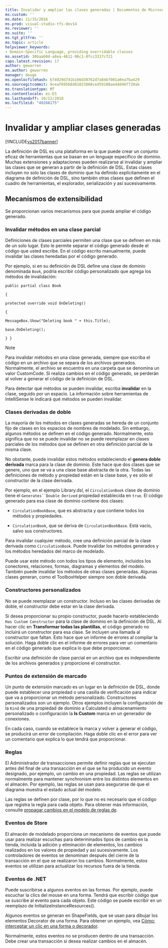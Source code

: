```yaml
---
title: Invalidar y ampliar las clases generadas | Documentos de Microsoft
ms.custom: ''
ms.date: 11/15/2016
ms.prod: visual-studio-tfs-dev14
ms.reviewer: ''
ms.suite: ''
ms.tgt_pltfrm: ''
ms.topic: article
helpviewer_keywords:
- Domain-Specific Language, providing overridable classes
ms.assetid: 30baa60d-a8ea-4611-96c1-8fcc3317cf21
caps.latest.revision: 17
author: gewarren
ms.author: gewarren
manager: douge
ms.openlocfilehash: b74929d741b166d30762d7a84bf001a0ea7ba429
ms.sourcegitcommit: 9ceaf69568d61023868ced59108ae4dd46f720ab
ms.translationtype: MT
ms.contentlocale: es-ES
ms.lasthandoff: 10/12/2018
ms.locfileid: "49268175"
---
```

# <a name="overriding-and-extending-the-generated-classes"></a>Invalidar y ampliar clases generadas
[!INCLUDE[vs2017banner](../includes/vs2017banner.md)]

La definición de DSL es una plataforma en la que puede crear un conjunto eficaz de herramientas que se basan en un lenguaje específico de dominio. Muchas extensiones y adaptaciones pueden realizarse al invalidar y ampliar las clases que se generan a partir de la definición de DSL. Estas clases incluyen no solo las clases de dominio que ha definido explícitamente en el diagrama de definición de DSL, sino también otras clases que definen el cuadro de herramientas, el explorador, serialización y así sucesivamente.  
  
## <a name="extensibility-mechanisms"></a>Mecanismos de extensibilidad  
 Se proporcionan varios mecanismos para que pueda ampliar el código generado.  
  
### <a name="overriding-methods-in-a-partial-class"></a>Invalidar métodos en una clase parcial  
 Definiciones de clases parciales permiten una clase que se definen en más de un solo lugar. Esto le permite separar el código generado desde el código que usted escribe. En el código escrito manualmente, puede invalidar las clases heredadas por el código generado.  
  
 Por ejemplo, si en su definición de DSL define una clase de dominio denominada `Book`, podría escribir código personalizado que agrega los métodos de invalidación:  
  
 `public partial class Book`  
  
 `{`  
  
 `protected override void OnDeleting()`  
  
 `{`  
  
 `MessageBox.Show("Deleting book " + this.Title);`  
  
 `base.OnDeleting();`  
  
 `} }`  
  
> [!NOTE]
>  Para invalidar métodos en una clase generada, siempre que escriba el código en un archivo que se separa de los archivos generados. Normalmente, el archivo se encuentra en una carpeta que se denomina un valor CustomCode. Si realiza cambios en el código generado, se perderán al volver a generar el código de la definición de DSL.  
  
 Para detectar qué métodos se pueden invalidar, escriba **invalidar** en la clase, seguido por un espacio. La información sobre herramientas de IntelliSense le indicará qué métodos se pueden invalidar.  
  
### <a name="double-derived-classes"></a>Clases derivadas de doble  
 La mayoría de los métodos en clases generadas se hereda de un conjunto fijo de clases en los espacios de nombres de modelado. Sin embargo, algunos métodos se definen en el código generado. Normalmente, esto significa que no se puede invalidar no se puede reemplazar en clases parciales de los métodos que se definen en otra definición parcial de la misma clase.  
  
 No obstante, puede invalidar estos métodos estableciendo el **genera doble derivada** marca para la clase de dominio. Este hace que dos clases que se genere, uno que se va a una clase base abstracta de la otra. Todas las definiciones de método y propiedad están en la clase base, y es sólo el constructor de la clase derivada.  
  
 Por ejemplo, en el ejemplo Library.dsl, el `CirculationBook` clase de dominio tiene el `Generates``Double Derived` propiedad establecida en `true`. El código generado para esa clase de dominio contiene dos clases:  
  
-   `CirculationBookBase`, que es abstracta y que contiene todos los métodos y propiedades.  
  
-   `CirculationBook`, que se deriva de `CirculationBookBase`. Está vacío, salvo sus constructores.  
  
 Para invalidar cualquier método, cree una definición parcial de la clase derivada como `CirculationBook`. Puede invalidar los métodos generados y los métodos heredados del marco de modelado.  
  
 Puede usar este método con todos los tipos de elemento, incluidos los conectores, relaciones, formas, diagramas y elementos del modelo. También puede invalidar los métodos de otras clases generadas. Algunas clases generan, como el ToolboxHelper siempre son doble derivada.  
  
### <a name="custom-constructors"></a>Constructores personalizados  
 No se puede reemplazar un constructor. Incluso en las clases derivadas de doble, el constructor debe estar en la clase derivada.  
  
 Si desea proporcionar su propio constructor, puede hacerlo estableciendo `Has Custom Constructor` para la clase de dominio en la definición de DSL. Al hacer clic en **Transformar todas las plantillas**, el código generado no incluirá un constructor para esa clase. Se incluyen una llamada al constructor que faltan. Esto hace que un informe de errores al compilar la solución. Haga doble clic en el informe de errores para ver un comentario en el código generado que explica lo que debe proporcionar.  
  
 Escribir una definición de clase parcial en un archivo que es independiente de los archivos generados y proporcione el constructor.  
  
### <a name="flagged-extension-points"></a>Puntos de extensión de marcado  
 Un punto de extensión marcado es un lugar en la definición de DSL, donde puede establecer una propiedad o una casilla de verificación para indicar que va a proporcionar un método personalizado. Constructores personalizados son un ejemplo. Otros ejemplos incluyen la configuración de la `Kind` de una propiedad de dominio a Calculated o almacenamiento personalizado o configuración la **Is Custom** marca en un generador de conexiones.  
  
 En cada caso, cuando se establece la marca y volver a generar el código, se producirá un error de compilación. Haga doble clic en el error para ver un comentario que explica lo que tendrá que proporcionar.  
  
### <a name="rules"></a>Reglas  
 El Administrador de transacciones permite definir reglas que se ejecutan antes del final de una transacción en el que se ha producido un evento designado, por ejemplo, un cambio en una propiedad. Las reglas se utilizan normalmente para mantener synchronism entre los distintos elementos en el almacén. Por ejemplo, las reglas se usan para asegurarse de que el diagrama muestra el estado actual del modelo.  
  
 Las reglas se definen por clase, por lo que no es necesario que el código que registra la regla para cada objeto. Para obtener más información, consulte [propagar cambios en el modelo de reglas de](../modeling/rules-propagate-changes-within-the-model.md).  
  
### <a name="store-events"></a>Eventos de Store  
 El almacén de modelado proporciona un mecanismo de eventos que puede usar para realizar escuchas para determinados tipos de cambio en la tienda, incluida la adición y eliminación de elementos, los cambios realizados en los valores de propiedad y así sucesivamente. Los controladores de eventos se denominan después del cierre de la transacción en el que se realizaron los cambios. Normalmente, estos eventos se utilizan para actualizar los recursos fuera de la tienda.  
  
### <a name="net-events"></a>Eventos de .NET  
 Puede suscribirse a algunos eventos en las formas. Por ejemplo, puede escuchar la clics del mouse en una forma. Tendrá que escribir código que se suscribe al evento para cada objeto. Este código se puede escribir en un reemplazo de InitializeInstanceResources().  
  
 Algunos eventos se generan en ShapeFields, que se usan para dibujar los elementos Decorator de una forma. Para obtener un ejemplo, vea [Cómo: interceptar un clic en una forma o decorador](../modeling/how-to-intercept-a-click-on-a-shape-or-decorator.md).  
  
 Normalmente, estos eventos no se producen dentro de una transacción. Debe crear una transacción si desea realizar cambios en el almacén.



